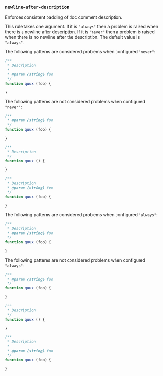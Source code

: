 ### `newline-after-description`

Enforces consistent padding of doc comment description.

This rule takes one argument. If it is `"always"` then a problem is raised when there is a newline after description. If it is `"never"` then a problem is raised when there is no newline after the description. The default value is `"always"`.

The following patterns are considered problems when configured `"never"`:

```js
/**
 * Description
 *
 * @param {string} foo
 */
function quux (foo) {

}
```

The following patterns are not considered problems when configured `"never"`:

```js
/**
 * @param {string} foo
 */
function quux (foo) {

}

/**
 * Description
 */
function quux () {

}

/**
 * Description
 * @param {string} foo
 */
function quux (foo) {

}
```

The following patterns are considered problems when configured `"always"`:

```js
/**
 * Description
 * @param {string} foo
 */
function quux (foo) {

}
```

The following patterns are not considered problems when configured `"always"`:

```js
/**
 * @param {string} foo
 */
function quux (foo) {

}

/**
 * Description
 */
function quux () {

}

/**
 * Description
 *
 * @param {string} foo
 */
function quux (foo) {

}
```
